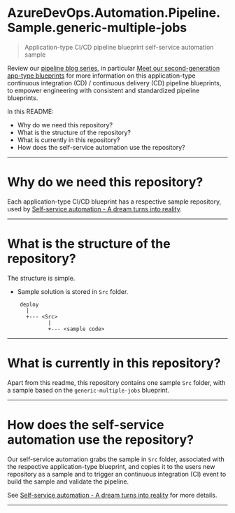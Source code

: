 # AzureDevOps.Automation.Pipeline.Sample.generic-multiple-jobs

> Application-type CI/CD pipeline blueprint self-service automation sample

Review our [pipeline blog series](https://wsbctechnicalblog.github.io/why-pipelines-part1.html), in particular [Meet our second-generation app-type blueprints](https://wsbctechnicalblog.github.io/yaml-pipelines-part10.html) for more information on this application-type continuous integration (CD) / continuous delivery (CD) pipeline blueprints, to empower engineering with consistent and standardized pipeline blueprints.

In this README:
- Why do we need this repository?
- What is the structure of the repository?
- What is currently in this repository?
- How does the self-service automation use the repository?

---

# Why do we need this repository?

Each application-type CI/CD blueprint has a respective sample repository, used by [Self-service automation - A dream turns into reality](https://wsbctechnicalblog.github.io/yaml-pipelines-part9.html).

---

# What is the structure of the repository?

The structure is simple. 

- Sample solution is stored in ```Src``` folder. 

```
    deploy
      |
      +--- <Src>
             |       
             +--- <sample code>

```

---

# What is currently in this repository?

Apart from this readme, this repository contains one sample ```Src``` folder, with a sample based on the  ```generic-multiple-jobs``` blueprint.

---

# How does the self-service automation use the repository?

Our self-service automation grabs the sample in ```Src``` folder, associated with the respective application-type blueprint, and copies it to the users new repository as a sample and to trigger an continuous integration (CI) event to build the sample and validate the pipeline.

See [Self-service automation - A dream turns into reality](https://wsbctechnicalblog.github.io/yaml-pipelines-part9.html) for more details.

---


